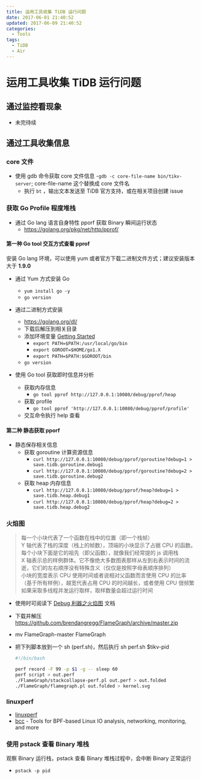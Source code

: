 ```yaml
---
title: 运用工具收集 TiDB 运行问题
date: 2017-06-01 21:40:52
updated: 2017-06-09 21:40:52
categories:
  - Tools
tags:
  - TiDB
  - Air
---
```

# 运用工具收集 TiDB 运行问题

## 通过监控看现象

- 未完待续

## 通过工具收集信息

### core 文件

- 使用 gdb 命令获取 core 文件信息
  -`gdb -c core-file-name bin/tikv-server`; core-file-name  这个替换成 core 文件名
    - 执行 `bt` ，输出文本发送至 TiDB 官方支持，或在相关项目创建 issue

### 获取 Go Profile 程度堆栈

- 通过 Go lang 语言自身特性 pporf 获取 Binary 瞬间运行状态
  - https://golang.org/pkg/net/http/pprof/

#### 第一种 Go tool 交互方式查看 pprof

安装 Go lang 环境，可以使用 yum 或者官方下载二进制文件方式；建议安装版本大于 **1.9.0**

- 通过 Yum 方式安装 Go
  - `yum install go -y`
  - `go version`

- 通过二进制方式安装
  - https://golang.org/dl/
  - 下载后解压到相关目录
  - 添加环境变量 [Getting Started](https://golang.org/doc/install)
    - `export PATH=$PATH:/usr/local/go/bin`
    - `export GOROOT=$HOME/go1.X`
    - `export PATH=$PATH:$GOROOT/bin`
  - `go version`

- 使用 Go tool 获取即时信息并分析
  - 获取内存信息
    - `go tool pprof http://127.0.0.1:10080/debug/pprof/heap`
  - 获取 profile
    - `go tool pprof 'http://127.0.0.1:10080/debug/pprof/profile'`
  - 交互命令执行 help 查看

#### 第二种 静态获取 pporf

- 静态保存相关信息
  - 获取 goroutine 计算资源信息
    - `curl http://127.0.0.1:10080/debug/pprof/goroutine?debug=1 > save.tidb.goroutine.debug1`
    - `curl http://127.0.0.1:10080/debug/pprof/goroutine?debug=2 > save.tidb.goroutine.debug2`
  - 获取 heap 内存信息
    - `curl http://127.0.0.1:10080/debug/pprof/heap?debug=1 > save.tidb.heap.debug1`
    - `curl http://127.0.0.1:10080/debug/pprof/heap?debug=2 > save.tidb.heap.debug2`

### 火焰图

> 每一个小块代表了一个函数在栈中的位置（即一个栈帧）  
> Y 轴代表了栈的深度（栈上的帧数），顶端的小块显示了占据 CPU 的函数。每个小块下面是它的祖先（即父函数），就像我们经常提的 js 调用栈  
> X 轴表示总的样例群体。它不像绝大多数图表那样从左到右表示时间的流逝，它们的左右顺序没有特殊含义（仅仅是按照字母表顺序排列）  
> 小块的宽度表示 CPU 使用时间或者说相对父函数而言使用 CPU 的比率（基于所有样例），越宽代表占用 CPU 的时间越长，或者使用 CPU 很频繁  
> 如果采取多线程并发运行取样，取样数量会超过运行时间  

- 使用时可阅读下 [Debug 利器之火焰图](https://pingcap.com/blog-cn/flame-graph/) 文档

- 下载并解压 https://github.com/brendangregg/FlameGraph/archive/master.zip
- mv FlameGraph-master FlameGraph
- 把下列脚本放到一个 sh (perf.sh)，然后执行 sh perf.sh $tikv-pid

  ```bash
  #!/bin/bash

  perf record -F 99 -p $1 -g -- sleep 60
  perf script > out.perf
  ./FlameGraph/stackcollapse-perf.pl out.perf > out.folded
  ./FlameGraph/flamegraph.pl out.folded > kernel.svg
  ```

### linuxperf

- [linuxperf](http://www.brendangregg.com/linuxperf.html)
- [bcc](https://github.com/iovisor/bcc) - Tools for BPF-based Linux IO analysis, networking, monitoring, and more

### 使用 pstack 查看 Binary 堆栈

观察 Binary 运行栈，pstack 查看 Binary 堆栈过程中，会中断 Binary 正常运行

- `pstack -p pid`
